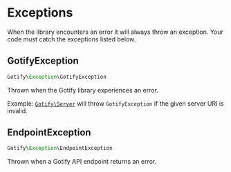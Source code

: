 # Exceptions

When the library encounters an error it will always throw an exception. Your code must catch the exceptions listed below.

## GotifyException
```PHP
Gotify\Exception\GotifyException
```

Thrown when the Gotify library experiences an error.

Example: [`Gotify\Server`](../src/Server.php) will throw `GotifyException` if the given server URI is invalid.

## EndpointException 
```PHP
Gotify\Exception\EndpointException
```

Thrown when a Gotify API endpoint returns an error.